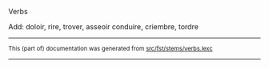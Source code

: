 Verbs

Add: doloir, rire, trover, asseoir
conduire, criembre, tordre

* * *

<small>This (part of) documentation was generated from [src/fst/stems/verbs.lexc](https://github.com/giellalt/lang-fro/blob/main/src/fst/stems/verbs.lexc)</small>

---

